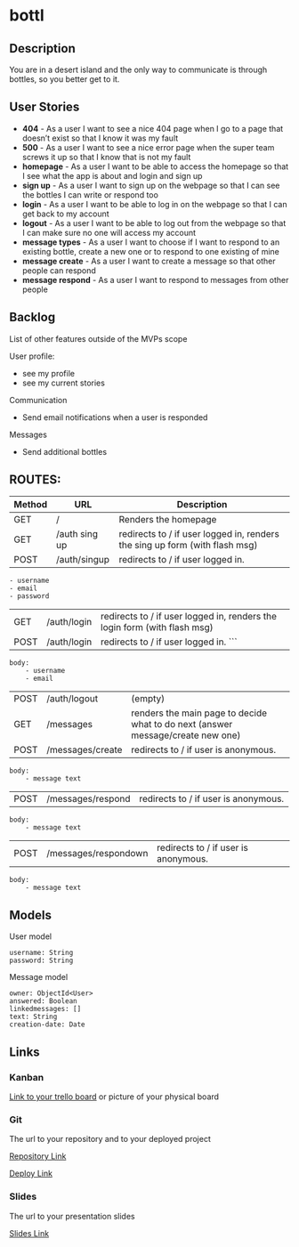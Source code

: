# bottl

## Description

You are in a desert island and the only way to communicate is through bottles, so you better get to it.
 
## User Stories

- **404** - As a user I want to see a nice 404 page when I go to a page that doesn’t exist so that I know it was my fault 
- **500** - As a user I want to see a nice error page when the super team screws it up so that I know that is not my fault
- **homepage** - As a user I want to be able to access the homepage so that I see what the app is about and login and sign up
- **sign up** - As a user I want to sign up on the webpage so that I can see the bottles I can write or respond too
- **login** - As a user I want to be able to log in on the webpage so that I can get back to my account
- **logout** - As a user I want to be able to log out from the webpage so that I can make sure no one will access my account
- **message types** - As a user I want to choose if I want to respond to an existing bottle, create a new one or to respond to one existing of mine
- **message create** - As a user I want to create a message so that other people can respond 
- **message respond** - As a user I want to respond to messages from other people 

## Backlog

List of other features outside of the MVPs scope

User profile:
- see my profile
- see my current stories

Communication
- Send email notifications when a user is responded

Messages
- Send additional bottles

## ROUTES:

|Method|URL|Description|
|------|---|-----------|
|GET|/|Renders the homepage|
|GET|/auth sing up|redirects to / if user logged in, renders the sing up form (with flash msg)|
|POST|/auth/singup|redirects to / if user logged in.| body:
    - username
    - email
    - password

| | | |
|------|---|-----------|
|GET|/auth/login|redirects to / if user logged in, renders the login form (with flash msg)|
|POST|/auth/login|redirects to / if user logged in. ```
```
body:
    - username
    - email
```
| | | |
|------|---|-----------|
|POST|/auth/logout|(empty)|
|GET|/messages|renders the main page to decide what to do next (answer message/create new one)
|POST|/messages/create|redirects to / if user is anonymous.
```
body: 
    - message text
```
| | | |
|------|---|-----------|
|POST|/messages/respond|redirects to / if user is anonymous.
```
body:
    - message text
```
| | | |
|------|---|-----------|
|POST|/messages/respondown|redirects to / if user is anonymous.
```
body: 
    - message text
```

## Models

User model
 
```
username: String
password: String
```

Message model

```
owner: ObjectId<User>
answered: Boolean
linkedmessages: []
text: String
creation-date: Date
``` 

## Links

### Kanban

[Link to your trello board](https://trello.com) or picture of your physical board

### Git

The url to your repository and to your deployed project

[Repository Link](https://github.com/rdnd0/bottl)

[Deploy Link](http://heroku.com)

### Slides

The url to your presentation slides

[Slides Link](http://slides.com)


